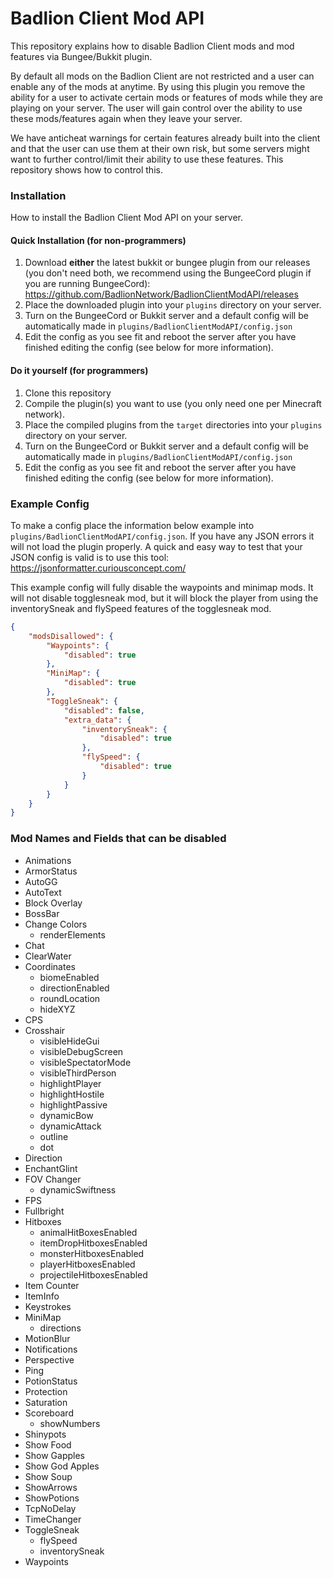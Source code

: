 # Badlion Client Mod API

This repository explains how to disable Badlion Client mods and mod features via Bungee/Bukkit plugin.

By default all mods on the Badlion Client are not restricted and a user can enable any of the mods at anytime. By using this plugin you remove the ability for a user to activate certain mods or features of mods while they are playing on your server. The user will gain control over the ability to use these mods/features again when they leave your server.

We have anticheat warnings for certain features already built into the client and that the user can use them at their own risk, but some servers might want to further control/limit their ability to use these features. This repository shows how to control this.

### Installation

How to install the Badlion Client Mod API on your server.

#### Quick Installation (for non-programmers)

1. Download **either** the latest bukkit or bungee plugin from our releases (you don't need both, we recommend using the BungeeCord plugin if you are running BungeeCord): https://github.com/BadlionNetwork/BadlionClientModAPI/releases
2. Place the downloaded plugin into your `plugins` directory on your server.
3. Turn on the BungeeCord or Bukkit server and a default config will be automatically made in `plugins/BadlionClientModAPI/config.json`
4. Edit the config as you see fit and reboot the server after you have finished editing the config (see below for more information).

#### Do it yourself (for programmers)

1. Clone this repository
2. Compile the plugin(s) you want to use (you only need one per Minecraft network).
2. Place the compiled plugins from the `target` directories into your `plugins` directory on your server.
3. Turn on the BungeeCord or Bukkit server and a default config will be automatically made in `plugins/BadlionClientModAPI/config.json`
4. Edit the config as you see fit and reboot the server after you have finished editing the config (see below for more information).

### Example Config

To make a config place the information below example into `plugins/BadlionClientModAPI/config.json`. If you have any JSON errors it will not load the plugin properly. A quick and easy way to test that your JSON config is valid is to use this tool: https://jsonformatter.curiousconcept.com/

This example config will fully disable the waypoints and minimap mods. It will not disable togglesneak mod, but it will block the player from using the inventorySneak and flySpeed features of the togglesneak mod.

```json
{
	"modsDisallowed": {
		"Waypoints": {
			"disabled": true
		},
		"MiniMap": {
			"disabled": true
		},
		"ToggleSneak": {
			"disabled": false,
			"extra_data": {
				"inventorySneak": {
					"disabled": true
				},
				"flySpeed": {
					"disabled": true
				}
			}
		}
	}
}
```

### Mod Names and Fields that can be disabled

+ Animations
+ ArmorStatus
+ AutoGG
+ AutoText
+ Block Overlay
+ BossBar
+ Change Colors
    + renderElements
+ Chat
+ ClearWater
+ Coordinates
	+ biomeEnabled
	+ directionEnabled
	+ roundLocation
	+ hideXYZ
+ CPS
+ Crosshair
	+ visibleHideGui
	+ visibleDebugScreen
	+ visibleSpectatorMode
	+ visibleThirdPerson
	+ highlightPlayer
	+ highlightHostile
	+ highlightPassive
	+ dynamicBow
	+ dynamicAttack
	+ outline
	+ dot
+ Direction
+ EnchantGlint
+ FOV Changer
	+ dynamicSwiftness
+ FPS
+ Fullbright
+ Hitboxes
	+ animalHitBoxesEnabled
	+ itemDropHitboxesEnabled
	+ monsterHitboxesEnabled
	+ playerHitboxesEnabled
	+ projectileHitboxesEnabled
+ Item Counter
+ ItemInfo
+ Keystrokes
+ MiniMap
	+ directions
+ MotionBlur
+ Notifications
+ Perspective
+ Ping
+ PotionStatus
+ Protection
+ Saturation
+ Scoreboard
	+ showNumbers
+ Shinypots
+ Show Food
+ Show Gapples
+ Show God Apples
+ Show Soup
+ ShowArrows
+ ShowPotions
+ TcpNoDelay
+ TimeChanger
+ ToggleSneak
	+ flySpeed
	+ inventorySneak
+ Waypoints